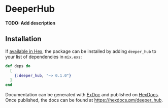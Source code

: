 # DeeperHub

**TODO: Add description**

## Installation

If [available in Hex](https://hex.pm/docs/publish), the package can be installed
by adding `deeper_hub` to your list of dependencies in `mix.exs`:

```elixir
def deps do
  [
    {:deeper_hub, "~> 0.1.0"}
  ]
end
```

Documentation can be generated with [ExDoc](https://github.com/elixir-lang/ex_doc)
and published on [HexDocs](https://hexdocs.pm). Once published, the docs can
be found at <https://hexdocs.pm/deeper_hub>.

